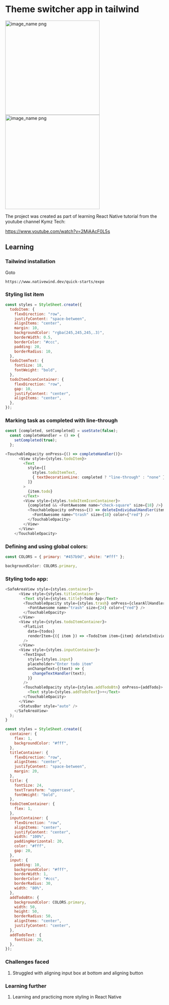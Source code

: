# Theme switcher app in tailwind

<img width="300px" src="theme-switcher-1.jpg" alt="image_name png" />

<img width="300px" src="theme-switcher-2.jpg" alt="image_name png" />

The project was created as part of learning React Native tutorial from the youtube channel 
Kymz Tech:

https://www.youtube.com/watch?v=2MjAAcF0L5s

## Learning

### Tailwind installation

Goto

```url
https://www.nativewind.dev/quick-starts/expo
```


### Styling list item
```js
const styles = StyleSheet.create({
  todoItem: {
    flexDirection: "row",
    justifyContent: "space-between",
    alignItems: "center",
    margin: 10,
    backgroundColor: "rgba(245,245,245,.3)",
    borderWidth: 0.5,
    borderColor: "#ccc",
    padding: 20,
    borderRadius: 10,
  },
  todoItemText: {
    fontSize: 18,
    fontWeight: "bold",
  },
  todoItemIconContainer: {
    flexDirection: "row",
    gap: 10,
    justifyContent: "center",
    alignItems: "center",
  },
});

```

### Marking task as completed with line-through
```js
const [completed, setCompleted] = useState(false);
  const completeHandler = () => {
    setCompleted(true);
  };

<TouchableOpacity onPress={() => completeHandler()}>
      <View style={styles.todoItem}>
        <Text
          style={[
            styles.todoItemText,
            { textDecorationLine: completed ? "line-through" : "none" },
          ]}
        >
          {item.todo}
        </Text>
        <View style={styles.todoItemIconContainer}>
          {completed && <FontAwesome name="check-square" size={18} />}
          <TouchableOpacity onPress={() => deleteIndividualHandler(item.id)}>
            <FontAwesome name="trash" size={18} color={"red"} />
          </TouchableOpacity>
        </View>
      </View>
    </TouchableOpacity>
```

### Defining and using global colors:

```js
const COLORS = { primary: "#457b9d", white: "#fff" };

backgroundColor: COLORS.primary,
```

### Styling todo app:

```js
<SafeAreaView style={styles.container}>
      <View style={styles.titleContainer}>
        <Text style={styles.title}>Todo App</Text>
        <TouchableOpacity style={styles.trash} onPress={clearAllHandler}>
          <FontAwesome name="trash" size={24} color={"red"} />
        </TouchableOpacity>
      </View>
      <View style={styles.todoItemContainer}>
        <FlatList
          data={todos}
          renderItem={({ item }) => <TodoItem item={item} deleteIndividualHandler={deleteIndividualHandler} />}
        />
      </View>
      <View style={styles.inputContainer}>
        <TextInput
          style={styles.input}
          placeholder="Enter todo item"
          onChangeText={(text) => {
            changeTextHandler(text);
          }}
        />
        <TouchableOpacity style={styles.addTodoBtn} onPress={addTodo}>
          <Text style={styles.addTodoText}>+</Text>
        </TouchableOpacity>
      </View>
      <StatusBar style="auto" />
    </SafeAreaView>
  );
}

const styles = StyleSheet.create({
  container: {
    flex: 1,
    backgroundColor: "#fff",
  },
  titleContainer: {
    flexDirection: "row",
    alignItems: "center",
    justifyContent: "space-between",
    margin: 20,
  },
  title: {
    fontSize: 24,
    textTransform: "uppercase",
    fontWeight: "bold",
  },
  todoItemContainer: {
    flex: 1,
  },
  inputContainer: {
    flexDirection: "row",
    alignItems: "center",
    justifyContent: "center",
    width: "100%",
    paddingHorizontal: 20,
    color: "#fff",
    gap: 20,
  },
  input: {
    padding: 10,
    backgroundColor: "#fff",
    borderWidth: 1,
    borderColor: "#ccc",
    borderRadius: 30,
    width: "80%",
  },
  addTodoBtn: {
    backgroundColor: COLORS.primary,
    width: 50,
    height: 50,
    borderRadius: 50,
    alignItems: "center",
    justifyContent: "center",
  },
  addTodoText: {
    fontSize: 28,
  },
});
```

### Challenges faced

1. Struggled with aligning input box at bottom and aligning button

### Learning further

1. Learning and practicing more styling in React Native
